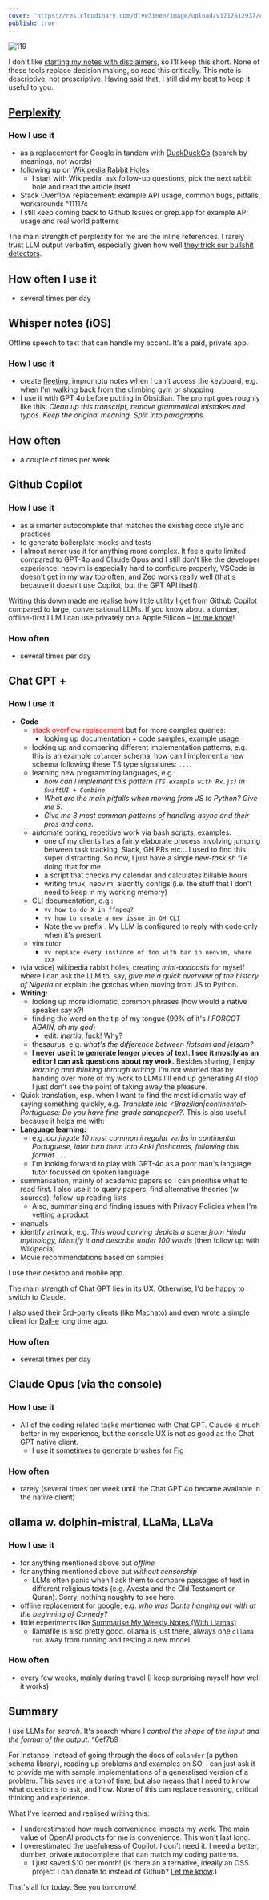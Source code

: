 ```yaml
---
cover: 'https://res.cloudinary.com/dlve3inen/image/upload/v1717612937/cover-ai-tools_mft8eq.png'
publish: true
---
```

![119](black-snake.webp)


I don't like [starting my notes with disclaimers](<../Disclaimer>), so I'll keep this short. None of these tools replace decision making, so read this critically. This note is descriptive, not prescriptive. Having said that, I still did my best to keep it useful to you.

## [Perplexity](https://www.perplexity.ai)

### How I use it

- as a replacement for Google in tandem with [DuckDuckGo](https://duckduckgo.com/) (search by meanings, not words)
- following up on [Wikipedia Rabbit Holes](<../Wikipedia Rabbit Holes>) 
	- I start with Wikipedia, ask follow-up questions, pick the next rabbit hole and read the article itself  
- Stack Overflow replacement: example API usage, common bugs, pitfalls, workarounds <span id="^11117c" class="link-marker">^11117c</span>
- I still keep coming back to Github Issues or grep.app for example API usage and real world patterns

The main strength of perplexity for me are the inline references. I rarely trust LLM output verbatim, especially given how well [they trick our bullshit detectors](https://tidings.potato.horse/about).

## How often I use it

- several times per day

## Whisper notes (iOS)

Offline speech to text that can handle my accent. It's a paid, private app.

### How I use it

- create [fleeting](<../Fleeting Notes>), impromptu notes when I can't access the keyboard, e.g. when I'm walking back from the climbing gym or shopping
- I use it with GPT 4o before putting in Obsidian. The prompt goes roughly like this: *Clean up this transcript, remove grammatical mistakes and typos. Keep the original meaning. Split into paragraphs.*

## How often
 
- a couple of times per week

## Github Copilot

### How I use it

- as a smarter autocomplete that matches the existing code style and practices
- to generate boilerplate mocks and tests
- I almost never use it for anything more complex. It feels quite limited compared to GPT-4o and Claude Opus and I still don't like the developer experience. neovim is especially hard to configure properly, VSCode is doesn't get in my way too often, and Zed works really well (that's because it doesn't use Copilot, but the GPT API itself).

Writing this down made me realise how little utility I get from Github Copilot compared to large, conversational LLMs. If you know about a dumber, offline-first LLM I can use privately on a Apple Silicon – [let me know](mailto:hello@sonnet.io)! 

### How often

- several times per day 

## Chat GPT +

### How I use it
- **Code**
	-  <span style="color: red">stack overflow replacement</span> but for more complex queries:
		- looking up documentation + code samples, example usage 
	- looking up and comparing different implementation patterns, e.g. this is an example `colander` schema, how can I implement a new schema following these TS type signatures: `...`.
	- learning new programming languages, e.g.:
		- *how can I implement this pattern `(TS example with Rx.js)` in `SwiftUI + Combine`*
		- *What are the main pitfalls when moving from JS to Python? Give me 5*.  
		- *Give me 3 most common patterns of handling async and their pros and cons.*
	- automate boring, repetitive work via bash scripts, examples:
		- one of my clients has a fairly elaborate process involving jumping between task tracking, Slack, GH PRs etc... I used to find this super distracting. So now, I just have a single *new-task.sh* file doing that for me. 
		- a script that checks my calendar and calculates billable hours
		- writing tmux, neovim, alacritty configs (i.e. the stuff that I don't need to keep in my working memory)
	- CLI documentation, e.g.:
		- `vv how to do X in ffmpeg?`
		- `vv how to create a new issue in GH CLI`
		- Note the `vv` prefix . My LLM is configured to reply with code only when it's present.
	- vim tutor
		- `vv replace every instance of foo with bar in neovim, where xxx`
- (via voice) wikipedia rabbit holes, creating *mini-podcasts* for myself where I can ask the LLM to, say, *give me a quick overview of the history of Nigeria* or explain the gotchas when moving from JS to Python.
- **Writing:**
	- looking up more idiomatic, common phrases (how would a native speaker say x?)
	- finding the word on the tip of my tongue (99% of it's *I FORGOT AGAIN, oh my god*)
		- edit: *inertia*, fuck! Why?
	- thesaurus, e.g. *what's the difference between flotsam and jetsam?*
	- **I never use it to generate longer pieces of text. I see it mostly as an editor I can ask questions about my work.**  Besides sharing, I enjoy *learning and thinking through writing*. I'm not worried that by handing over more of my work to LLMs I'll end up generating AI slop. I just don't see the point of taking away the pleasure.
- Quick translation, esp. when I want to find the most idiomatic way of saying something quickly, e.g. *Translate into <Brazilian|continental> Portuguese: Do you have fine-grade sandpaper?*. This is also useful because it helps me with:
- **Language learning:**
	- e.g. *conjugate 10 most common irregular verbs in continental Portuguese, later turn them into Anki flashcards, following this format `...`*
	- I'm looking forward to play with GPT-4o as a poor man's language tutor focussed on spoken language
- summarisation, mainly of academic papers so I can prioritise what to read first. I also use it to query papers, find alternative theories (w. sources), follow-up reading lists
	- Also, summarising and finding issues with Privacy Policies when I'm vetting a product
- manuals
- identify artwork, e.g. *This wood carving depicts a scene from Hindu mythology, identify it and describe under 100 words* (then follow up with Wikipedia)
- Movie recommendations based on samples

I use their desktop and mobile app.

The main strength of Chat GPT lies in its UX. Otherwise, I'd be happy to switch to Claude.

I also used their 3rd-party clients (like Machato) and even wrote a simple client for [Dall-e](https://sonnet.io/projects#:~:text=Dall%2De%20UI%20Cheap%20Bastard%20Edition%E2%84%A2) long time ago.

### How often

- several times per day

## Claude Opus (via the console)

### How I use it

- All of the coding related tasks mentioned with Chat GPT. Claude is much better in my experience, but the console UX is not as good as the Chat GPT native client.
	- I use it sometimes to generate brushes for [Fig](https://fig.sonnet.io) 

### How often

- rarely (several times per week until the Chat GPT 4o became available in the native client)

## ollama w. dolphin-mistral, LLaMa, LLaVa

### How I use it

- for anything mentioned above but *offline*
- for anything mentioned above but *without censorship*
	- LLMs often panic when I ask them to compare passages of text in different religious texts (e.g. Avesta and the Old Testament or Quran). Sorry, nothing naughty to see here.
- offline replacement for google, e.g. *who was Dante hanging out with at the beginning of Comedy?*
- little experiments like [Summarise My Weekly Notes (With Llamas)](<../Summarise My Weekly Notes (With Llamas)>)
	- Ilamafile is also pretty good. ollama is just there, always one `ollama run` away from running and testing a new model

### How often

- every few weeks, mainly during travel (I keep surprising myself how well it works)


## Summary

I use LLMs for *search*. It's search where I *control the shape of the input and the format of the output.*  <span id="^6ef7b9" class="link-marker">^6ef7b9</span>

For instance, instead of going through the docs of `colander` (a python schema library), reading up problems and examples on SO, I can just ask it to provide me with sample implementations of a generalised version of a problem. This saves me a ton of time, but also means that I need to know what questions to ask, and how. None of this can replace reasoning, critical thinking and experience.

What I've learned and realised writing this:

- I underestimated how much convenience impacts my work. The main value of OpenAI products for me is convenience. This won't last long.
- I overestimated the usefulness of Copilot. I don't need it. I need a better, dumber, private autocomplete that can match my coding patterns. 
	- I just saved $10 per month! (is there an alternative, ideally an OSS project I can donate to instead of Github? [Let me know](mailto:hello@sonnet.io).)


That's all for today. See you tomorrow!
